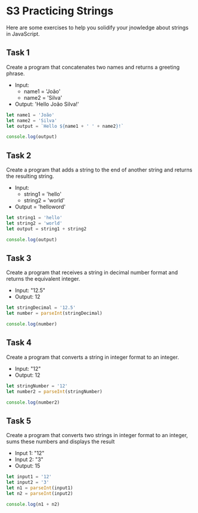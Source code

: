 # S3 Practicing Strings

Here are some exercises to help you solidify your jnowledge about strings in JavaScript.

## Task 1

Create a program that concatenates two names and returns a greeting phrase.
- Input: 
  - name1 = 'João'
  - name2 = 'Silva'
- Output: 'Hello João Silva!'

```js
let name1 = 'João'
let name2 = 'Silva'
let output = `Hello ${name1 + ' ' + name2}!`

console.log(output)
```

## Task 2

Create a program that adds a string to the end of another string and returns the resulting string.
- Input:
  - string1 = 'hello'
  - string2 = 'world'
- Output = 'helloword'

```js
let string1 = 'hello'
let string2 = 'world'
let output = string1 + string2

console.log(output)
```

## Task 3

Create a program that receives a string in decimal number format and returns the equivalent integer.
- Input: "12.5" 
- Output: 12

```js
let stringDecimal = '12.5'
let number = parseInt(stringDecimal)

console.log(number)
```

## Task 4

Create a program that converts a string in integer format to an integer.
- Input: "12" 
- Output: 12

```js
let stringNumber = '12'
let number2 = parseInt(stringNumber)

console.log(number2)
```

## Task 5

Create a program that converts two strings in integer format to an integer, sums these numbers and displays the result
- Input 1: "12" 
- Input 2: "3" 
- Output: 15


```js
let input1 = '12'
let input2 = '3'
let n1 = parseInt(input1)
let n2 = parseInt(input2)

console.log(n1 + n2)
```
